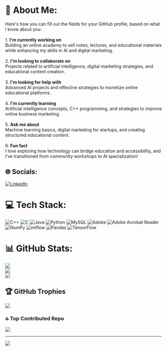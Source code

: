 # 💫 About Me:
Here's how you can fill out the fields for your GitHub profile, based on what I know about you:<br><br>1. **I'm currently working on**  <br>   Building an online academy to sell notes, lectures, and educational materials while enhancing my skills in AI and digital marketing.<br><br>2. **I'm looking to collaborate on**  <br>   Projects related to artificial intelligence, digital marketing strategies, and educational content creation.<br><br>3. **I'm looking for help with**  <br>   Advanced AI projects and effective strategies to monetize online educational platforms.<br><br>4. **I'm currently learning**  <br>   Artificial intelligence concepts, C++ programming, and strategies to improve online business marketing.<br><br>5. **Ask me about**  <br>   Machine learning basics, digital marketing for startups, and creating structured educational content.<br><br>6. **Fun fact**  <br>   I love exploring how technology can bridge education and accessibility, and I’ve transitioned from community workshops to AI specialization!


## 🌐 Socials:
[![LinkedIn](https://img.shields.io/badge/LinkedIn-%230077B5.svg?logo=linkedin&logoColor=white)](https://linkedin.com/in/www.linkedin.com/in/hamad-iqbal-b09502337) 

# 💻 Tech Stack:
![C++](https://img.shields.io/badge/c++-%2300599C.svg?style=for-the-badge&logo=c%2B%2B&logoColor=white) ![C](https://img.shields.io/badge/c-%2300599C.svg?style=for-the-badge&logo=c&logoColor=white) ![Java](https://img.shields.io/badge/java-%23ED8B00.svg?style=for-the-badge&logo=openjdk&logoColor=white) ![Python](https://img.shields.io/badge/python-3670A0?style=for-the-badge&logo=python&logoColor=ffdd54) ![MySQL](https://img.shields.io/badge/mysql-4479A1.svg?style=for-the-badge&logo=mysql&logoColor=white) ![Adobe](https://img.shields.io/badge/adobe-%23FF0000.svg?style=for-the-badge&logo=adobe&logoColor=white) ![Adobe Acrobat Reader](https://img.shields.io/badge/Adobe%20Acrobat%20Reader-EC1C24.svg?style=for-the-badge&logo=Adobe%20Acrobat%20Reader&logoColor=white) ![NumPy](https://img.shields.io/badge/numpy-%23013243.svg?style=for-the-badge&logo=numpy&logoColor=white) ![mlflow](https://img.shields.io/badge/mlflow-%23d9ead3.svg?style=for-the-badge&logo=numpy&logoColor=blue) ![Pandas](https://img.shields.io/badge/pandas-%23150458.svg?style=for-the-badge&logo=pandas&logoColor=white) ![TensorFlow](https://img.shields.io/badge/TensorFlow-%23FF6F00.svg?style=for-the-badge&logo=TensorFlow&logoColor=white)
# 📊 GitHub Stats:
![](https://github-readme-stats.vercel.app/api?username=Hamadiqbal007&theme=dark&hide_border=false&include_all_commits=false&count_private=false)<br/>
![](https://nirzak-streak-stats.vercel.app/?user=Hamadiqbal007&theme=dark&hide_border=false)<br/>
![](https://github-readme-stats.vercel.app/api/top-langs/?username=Hamadiqbal007&theme=dark&hide_border=false&include_all_commits=false&count_private=false&layout=compact)

## 🏆 GitHub Trophies
![](https://github-profile-trophy.vercel.app/?username=Hamadiqbal007&theme=radical&no-frame=false&no-bg=false&margin-w=4)

### 🔝 Top Contributed Repo
![](https://github-contributor-stats.vercel.app/api?username=Hamadiqbal007&limit=5&theme=dark&combine_all_yearly_contributions=true)

---
[![](https://visitcount.itsvg.in/api?id=Hamadiqbal007&icon=0&color=0)](https://visitcount.itsvg.in)

<!-- Proudly created with GPRM ( https://gprm.itsvg.in ) -->
